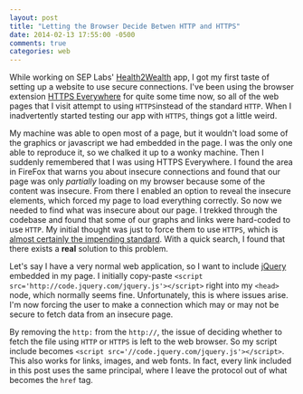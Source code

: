 ```yaml
---
layout: post
title: "Letting the Browser Decide Betwen HTTP and HTTPS"
date: 2014-02-13 17:55:00 -0500
comments: true
categories: web
---
```


While working on SEP Labs' [Health2Wealth](//h2w.cc) app, I got my first taste of setting up a website to use secure connections. I've been using the browser extension [HTTPS Everywhere](//www.eff.org/https-everywhere) for quite some time now, so all of the web pages that I visit attempt to using `HTTPS`instead of the standard `HTTP`. When I inadvertently started testing our app with `HTTPS`, things got a little weird.

My machine was able to open most of a page, but it wouldn't load some of the graphics or javascript we had embedded in the page. I was the only one able to reproduce it, so we chalked it up to a wonky machine. Then I suddenly remembered that I was using HTTPS Everywhere. I found the area in FireFox that warns you about insecure connections and found that our page was only _partially_ loading on my browser because some of the content was insecure. From there I enabled an option to reveal the insecure elements, which forced my page to load everything correctly. So now we needed to find what was insecure about our page. I trekked through the codebase and found that some of our graphs and links were hard-coded to use `HTTP`. My initial thought was just to force them to use `HTTPS`, which is [almost certainly the impending standard](//lists.w3.org/Archives/Public/ietf-http-wg/2013OctDec/0625.html). With a quick search, I found that there exists a __real__ solution to this problem.

Let's say I have a very normal web application, so I want to include [jQuery](//jquery.com) embedded in my page. I initially copy-paste `<script src='http://code.jquery.com/jquery.js'></script>` right into my `<head>` node, which normally seems fine. Unfortunately, this is where issues arise. I'm now forcing the user to make a connection which may or may not be secure to fetch data from an insecure page.

By removing the `http:` from the `http://`, the issue of deciding whether to fetch the file using `HTTP` or `HTTPS` is left to the web browser. So my script include becomes `<script src='//code.jquery.com/jquery.js'></script>`. This also works for links, images, and web fonts. In fact, every link included in this post uses the same principal, where I leave the protocol out of what becomes the `href` tag.
